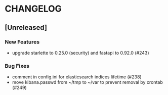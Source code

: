 # CHANGELOG

## [Unreleased]

### New Features

- upgrade starlette to 0.25.0 (security) and fastapi to 0.92.0 (#243)

### Bug Fixes

- comment in config.ini for elasticsearch indices lifetime (#238)
- move kibana.passwd from ~/tmp to ~/var to prevent removal by crontab (#249)


